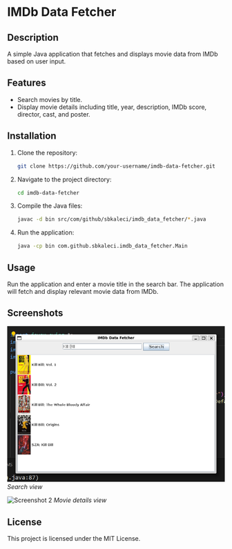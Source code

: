 # IMDb Data Fetcher

## Description

A simple Java application that fetches and displays movie data from IMDb based on user input.

## Features

- Search movies by title.
- Display movie details including title, year, description, IMDb score, director, cast, and poster.

## Installation

1. Clone the repository:
    ```sh
    git clone https://github.com/your-username/imdb-data-fetcher.git
    ```
2. Navigate to the project directory:
    ```sh
    cd imdb-data-fetcher
    ```
3. Compile the Java files:
    ```sh
    javac -d bin src/com/github/sbkaleci/imdb_data_fetcher/*.java
    ```
4. Run the application:
    ```sh
    java -cp bin com.github.sbkaleci.imdb_data_fetcher.Main
    ```

## Usage

Run the application and enter a movie title in the search bar. The application will fetch and display relevant movie data from IMDb.

## Screenshots

![Screenshot 1](./screenshots/search_view.png)
*Search view*

![Screenshot 2](./movie_details_view.png)
*Movie details view*

## License

This project is licensed under the MIT License.
